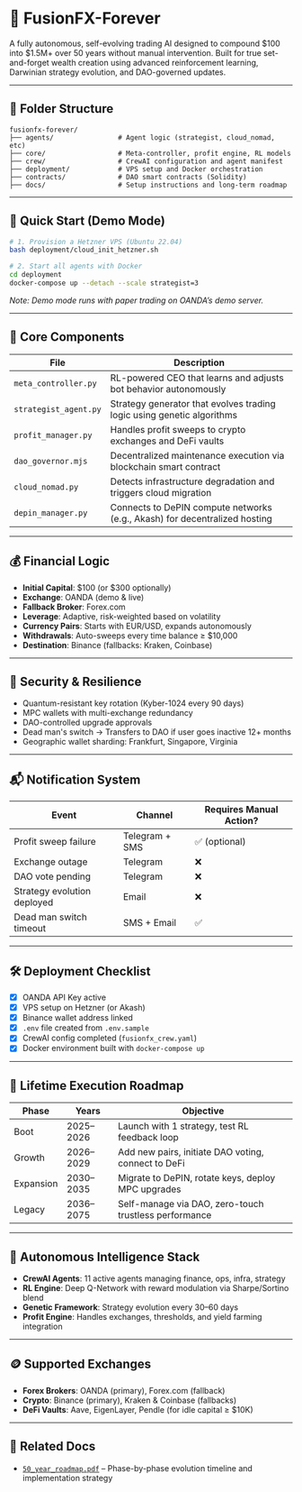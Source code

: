 # 🧠 FusionFX-Forever

A fully autonomous, self-evolving trading AI designed to compound $100 into $1.5M+ over 50 years without manual intervention. Built for true set-and-forget wealth creation using advanced reinforcement learning, Darwinian strategy evolution, and DAO-governed updates.

---

## 📁 Folder Structure

```
fusionfx-forever/
├── agents/                # Agent logic (strategist, cloud_nomad, etc)
├── core/                  # Meta-controller, profit engine, RL models
├── crew/                  # CrewAI configuration and agent manifest
├── deployment/            # VPS setup and Docker orchestration
├── contracts/             # DAO smart contracts (Solidity)
├── docs/                  # Setup instructions and long-term roadmap
```

---

## 🚀 Quick Start (Demo Mode)

```bash
# 1. Provision a Hetzner VPS (Ubuntu 22.04)
bash deployment/cloud_init_hetzner.sh

# 2. Start all agents with Docker
cd deployment
docker-compose up --detach --scale strategist=3
```

*Note: Demo mode runs with paper trading on OANDA’s demo server.*

---

## 🧠 Core Components

| File | Description |
|------|-------------|
| `meta_controller.py` | RL-powered CEO that learns and adjusts bot behavior autonomously |
| `strategist_agent.py` | Strategy generator that evolves trading logic using genetic algorithms |
| `profit_manager.py` | Handles profit sweeps to crypto exchanges and DeFi vaults |
| `dao_governor.mjs` | Decentralized maintenance execution via blockchain smart contract |
| `cloud_nomad.py` | Detects infrastructure degradation and triggers cloud migration |
| `depin_manager.py` | Connects to DePIN compute networks (e.g., Akash) for decentralized hosting |

---

## 💰 Financial Logic

- **Initial Capital**: $100 (or $300 optionally)
- **Exchange**: OANDA (demo & live)
- **Fallback Broker**: Forex.com
- **Leverage**: Adaptive, risk-weighted based on volatility
- **Currency Pairs**: Starts with EUR/USD, expands autonomously
- **Withdrawals**: Auto-sweeps every time balance ≥ $10,000
- **Destination**: Binance (fallbacks: Kraken, Coinbase)

---

## 🔐 Security & Resilience

- Quantum-resistant key rotation (Kyber-1024 every 90 days)
- MPC wallets with multi-exchange redundancy
- DAO-controlled upgrade approvals
- Dead man's switch → Transfers to DAO if user goes inactive 12+ months
- Geographic wallet sharding: Frankfurt, Singapore, Virginia

---

## 📬 Notification System

| Event | Channel | Requires Manual Action? |
|-------|---------|--------------------------|
| Profit sweep failure | Telegram + SMS | ✅ (optional) |
| Exchange outage | Telegram | ❌ |
| DAO vote pending | Telegram | ❌ |
| Strategy evolution deployed | Email | ❌ |
| Dead man switch timeout | SMS + Email | ✅ |

---

## 🛠️ Deployment Checklist

- [x] OANDA API Key active
- [x] VPS setup on Hetzner (or Akash)
- [x] Binance wallet address linked
- [x] `.env` file created from `.env.sample`
- [x] CrewAI config completed (`fusionfx_crew.yaml`)
- [x] Docker environment built with `docker-compose up`

---

## 🔮 Lifetime Execution Roadmap

| Phase | Years | Objective |
|-------|-------|-----------|
| Boot | 2025–2026 | Launch with 1 strategy, test RL feedback loop |
| Growth | 2026–2029 | Add new pairs, initiate DAO voting, connect to DeFi |
| Expansion | 2030–2035 | Migrate to DePIN, rotate keys, deploy MPC upgrades |
| Legacy | 2036–2075 | Self-manage via DAO, zero-touch trustless performance |

---

## 🧠 Autonomous Intelligence Stack

- **CrewAI Agents**: 11 active agents managing finance, ops, infra, strategy
- **RL Engine**: Deep Q-Network with reward modulation via Sharpe/Sortino blend
- **Genetic Framework**: Strategy evolution every 30–60 days
- **Profit Engine**: Handles exchanges, thresholds, and yield farming integration

---

## 🪙 Supported Exchanges

- **Forex Brokers**: OANDA (primary), Forex.com (fallback)
- **Crypto**: Binance (primary), Kraken & Coinbase (fallbacks)
- **DeFi Vaults**: Aave, EigenLayer, Pendle (for idle capital ≥ $10K)

---

## 📄 Related Docs

- [`50_year_roadmap.pdf`](./50_year_roadmap.pdf) – Phase-by-phase evolution timeline and implementation strategy